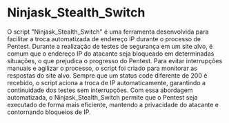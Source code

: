 # Ninjask_Stealth_Switch

O script "Ninjask_Stealth_Switch" é uma ferramenta desenvolvida para facilitar a troca automatizada de endereço IP durante o processo de Pentest. Durante a realização de testes de segurança em um site alvo, é comum que o endereço IP do atacante seja bloqueado em determinadas situações, o que prejudica o progresso do Pentest. Para evitar interrupções manuais e agilizar o processo, o script foi criado para monitorar as respostas do site alvo. Sempre que um status code diferente de 200 é recebido, o script aciona a troca de IP automaticamente, garantindo a continuidade dos testes sem interrupções. Com essa abordagem automatizada, o Ninjask_Stealth_Switch permite que o Pentest seja executado de forma mais eficiente, mantendo a privacidade do atacante e contornando bloqueios de IP.
